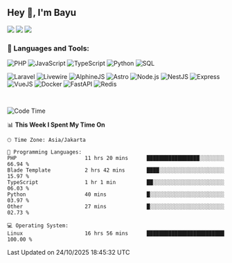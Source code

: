 ## Hey 👋, I'm Bayu 

<a href="mailto:bayurifkialgh@gmail.com" target="_blank"><img src="https://img.shields.io/badge/-Gmail-red?style=flat&logo=Gmail&logoColor=white"/></a>
<a href="https://t.me/bayurifkialgh" target="_blank"><img src="https://img.shields.io/badge/-Telegram-0077B5?style=flat&logo=Telegram&logoColor=white"/></a>
<a href="https://projects.co.id/public/browse_users/view/8d311e/bayurifkialgh" target="_blank"><img src="https://img.shields.io/badge/project.co.id-orange"/></a>


### 🔨 Languages and Tools:

![PHP](https://img.shields.io/badge/-PHP-000?&logo=PHP)
![JavaScript](https://img.shields.io/badge/-JavaScript-000?&logo=JavaScript)
![TypeScript](https://img.shields.io/badge/-TypeScript-000?&logo=TypeScript)
![Python](https://img.shields.io/badge/-Python-000?&logo=Python)
![SQL](https://img.shields.io/badge/-SQL-000?&logo=MySQL)

![Laravel](https://img.shields.io/badge/-Laravel-000?&logo=Laravel)
![Livewire](https://img.shields.io/badge/-Livewire-000?&logo=Livewire&logoColor=red)
![AlphineJS](https://img.shields.io/badge/-AlphineJS-000?&logo=alphine.js)
![Astro](https://img.shields.io/badge/-Astro-000?&logo=astro)
![Node.js](https://img.shields.io/badge/-Node.js-000?&logo=node.js)
![NestJS](https://img.shields.io/badge/-NestJS-000?&logo=nestjs&logoColor=red)
![Express](https://img.shields.io/badge/-Express.js-000?&logo=express.js)
![VueJS](https://img.shields.io/badge/-VueJS-000?&logo=vue.js)
![Docker](https://img.shields.io/badge/-Docker-000?&logo=Docker)
![FastAPI](https://img.shields.io/badge/-FastAPI-000?&logo=FastAPI)
![Redis](https://img.shields.io/badge/-Redis-000?&logo=Redis)

<br />

<!--START_SECTION:waka-->
![Code Time](http://img.shields.io/badge/Code%20Time-1%2C382%20hrs%2036%20mins-blue)

📊 **This Week I Spent My Time On** 

```text
🕑︎ Time Zone: Asia/Jakarta

💬 Programming Languages: 
PHP                      11 hrs 20 mins      █████████████████░░░░░░░░   66.94 % 
Blade Template           2 hrs 42 mins       ████░░░░░░░░░░░░░░░░░░░░░   15.97 % 
TypeScript               1 hr 1 min          ██░░░░░░░░░░░░░░░░░░░░░░░   06.03 % 
Python                   40 mins             █░░░░░░░░░░░░░░░░░░░░░░░░   03.97 % 
Other                    27 mins             █░░░░░░░░░░░░░░░░░░░░░░░░   02.73 % 

💻 Operating System: 
Linux                    16 hrs 56 mins      █████████████████████████   100.00 % 
```


 Last Updated on 24/10/2025 18:45:32 UTC
<!--END_SECTION:waka-->
